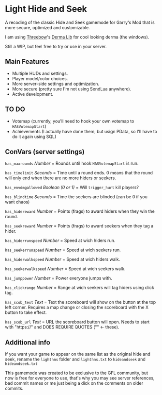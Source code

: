 # Light Hide and Seek

A recoding of the classic Hide and Seek gamemode for Garry's Mod that is more secure, optimized and customizable.

I am using [Threebow](https://www.threebow.com/)'s [Derma Lib](https://threebow.gitbooks.io/tdlib/) for cool looking derma (the windows).

Still a WIP, but feel free to try or use in your server.

## Main Features

* Multiple HUDs and settings.
* Player model/color choices.
* More server-side settings and optimization.
* More secure (pretty sure I'm not using SendLua anywhere).
* Active development.

## TO DO
* Votemap (currently, you'll need to hook your own votemap to `HASVotemapStart`)
* Achievements (I actually have done them, but usign PData, so I'll have to do it again using SQL)

## ConVars (server settings)

`has_maxrounds`  *Number* = Rounds until hook `HASVotemapStart` is run.

`has_timelimit` *Seconds* = Time until a round ends. 0 means that the round will only end when there are no more hiders or seekers.

`has_envdmgallowed` *Boolean (0 or 1)* = Will `trigger_hurt` kill players?

`has_blindtime` *Seconds* = Time the seekers are blinded (can be 0 if you want chaos)

`has_hidereward` *Number* = Points (frags) to award hiders when they win the round.

`has_seekreward` *Number* = Points (frags) to award seekers when they tag a hider.

`has_hiderrunspeed` *Number* = Speed at wich hiders run.

`has_seekerrunspeed` *Number* = Speed at wich seekers run.

`has_hiderwalkspeed` *Number* = Speed at wich hiders walk.

`has_seekerwalkspeed` *Number* = Speed at wich seekers walk.

`has_jumppower` *Number* = Power everyone jumps with.

`has_clickrange` *Number* = Range at wich seekers will tag hiders using click tag.

`has_scob_text` *Text* = Text the scoreboard will show on the button at the top left corner. Requires a map change or closing the scoreboard with the X button to take effect.

`has_scob_url` *Text* = URL the scoreboard button will open. Needs to start with "https://" and DOES REQUIRE QUOTES ("" <- these).

## Additional info

If you want your game to appear on the same list as the original hide and seek, rename the `lighthns` folder and `lighthns.txt` to `hideandseek` and `hideandseek.txt`

This gamemode was created to be exclusive to the GFL community, but now is free for everyone to use, that's why you may see server references, bad commit names or me just being a dick on the comments on older commits.